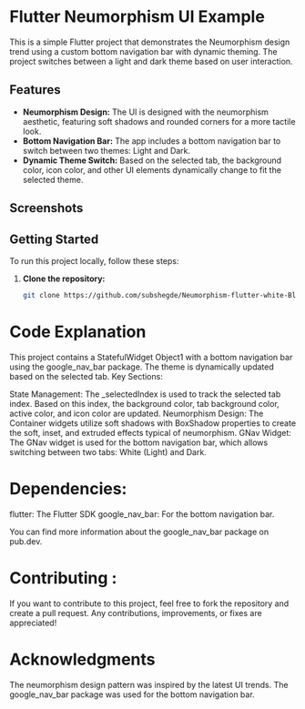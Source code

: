 # Flutter Neumorphism UI Example

This is a simple Flutter project that demonstrates the Neumorphism design trend using a custom bottom navigation bar with dynamic theming. The project switches between a light and dark theme based on user interaction.

## Features

- **Neumorphism Design:** The UI is designed with the neumorphism aesthetic, featuring soft shadows and rounded corners for a more tactile look.
- **Bottom Navigation Bar:** The app includes a bottom navigation bar to switch between two themes: Light and Dark.
- **Dynamic Theme Switch:** Based on the selected tab, the background color, icon color, and other UI elements dynamically change to fit the selected theme.

## Screenshots


## Getting Started

To run this project locally, follow these steps:

1. **Clone the repository:**

   ```bash
   git clone https://github.com/subshegde/Neumorphism-flutter-white-Black-Theme.git

# Code Explanation

This project contains a StatefulWidget Object1 with a bottom navigation bar using the google_nav_bar package. The theme is dynamically updated based on the selected tab.
Key Sections:

State Management: The _selectedIndex is used to track the selected tab index. Based on this index, the background color, tab background color, active color, and icon color are updated.
Neumorphism Design: The Container widgets utilize soft shadows with BoxShadow properties to create the soft, inset, and extruded effects typical of neumorphism.
GNav Widget: The GNav widget is used for the bottom navigation bar, which allows switching between two tabs: White (Light) and Dark.

# Dependencies:
flutter: The Flutter SDK
google_nav_bar: For the bottom navigation bar.

You can find more information about the google_nav_bar package on pub.dev.

# Contributing : 
If you want to contribute to this project, feel free to fork the repository and create a pull request. Any contributions, improvements, or fixes are appreciated!

# Acknowledgments
The neumorphism design pattern was inspired by the latest UI trends.
The google_nav_bar package was used for the bottom navigation bar.
